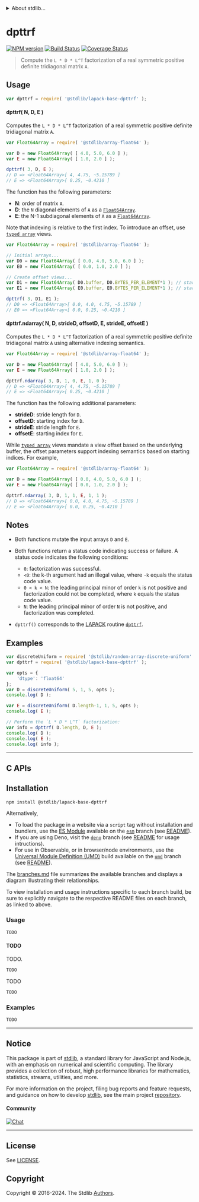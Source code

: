 <!--

@license Apache-2.0

Copyright (c) 2024 The Stdlib Authors.

Licensed under the Apache License, Version 2.0 (the "License");
you may not use this file except in compliance with the License.
You may obtain a copy of the License at

   http://www.apache.org/licenses/LICENSE-2.0

Unless required by applicable law or agreed to in writing, software
distributed under the License is distributed on an "AS IS" BASIS,
WITHOUT WARRANTIES OR CONDITIONS OF ANY KIND, either express or implied.
See the License for the specific language governing permissions and
limitations under the License.

-->


<details>
  <summary>
    About stdlib...
  </summary>
  <p>We believe in a future in which the web is a preferred environment for numerical computation. To help realize this future, we've built stdlib. stdlib is a standard library, with an emphasis on numerical and scientific computation, written in JavaScript (and C) for execution in browsers and in Node.js.</p>
  <p>The library is fully decomposable, being architected in such a way that you can swap out and mix and match APIs and functionality to cater to your exact preferences and use cases.</p>
  <p>When you use stdlib, you can be absolutely certain that you are using the most thorough, rigorous, well-written, studied, documented, tested, measured, and high-quality code out there.</p>
  <p>To join us in bringing numerical computing to the web, get started by checking us out on <a href="https://github.com/stdlib-js/stdlib">GitHub</a>, and please consider <a href="https://opencollective.com/stdlib">financially supporting stdlib</a>. We greatly appreciate your continued support!</p>
</details>

# dpttrf

[![NPM version][npm-image]][npm-url] [![Build Status][test-image]][test-url] [![Coverage Status][coverage-image]][coverage-url] <!-- [![dependencies][dependencies-image]][dependencies-url] -->

> Compute the `L * D * L^T` factorization of a real symmetric positive definite tridiagonal matrix `A`.

<section class = "usage">

## Usage

```javascript
var dpttrf = require( '@stdlib/lapack-base-dpttrf' );
```

#### dpttrf( N, D, E )

Computes the `L * D * L^T` factorization of a real symmetric positive definite tridiagonal matrix `A`.

```javascript
var Float64Array = require( '@stdlib/array-float64' );

var D = new Float64Array( [ 4.0, 5.0, 6.0 ] );
var E = new Float64Array( [ 1.0, 2.0 ] );

dpttrf( 3, D, E );
// D => <Float64Array>[ 4, 4.75, ~5.15789 ]
// E => <Float64Array>[ 0.25, ~0.4210 ]
```

The function has the following parameters:

-   **N**: order of matrix `A`.
-   **D**: the `N` diagonal elements of `A` as a [`Float64Array`][mdn-float64array].
-   **E**: the N-1 subdiagonal elements of `A` as a [`Float64Array`][mdn-float64array].

Note that indexing is relative to the first index. To introduce an offset, use [`typed array`][mdn-typed-array] views.

<!-- eslint-disable stdlib/capitalized-comments -->

```javascript
var Float64Array = require( '@stdlib/array-float64' );

// Initial arrays...
var D0 = new Float64Array( [ 0.0, 4.0, 5.0, 6.0 ] );
var E0 = new Float64Array( [ 0.0, 1.0, 2.0 ] );

// Create offset views...
var D1 = new Float64Array( D0.buffer, D0.BYTES_PER_ELEMENT*1 ); // start at 2nd element
var E1 = new Float64Array( E0.buffer, E0.BYTES_PER_ELEMENT*1 ); // start at 2nd element

dpttrf( 3, D1, E1 );
// D0 => <Float64Array>[ 0.0, 4.0, 4.75, ~5.15789 ]
// E0 => <Float64Array>[ 0.0, 0.25, ~0.4210 ]
```

#### dpttrf.ndarray( N, D, strideD, offsetD, E, strideE, offsetE )

Computes the `L * D * L^T` factorization of a real symmetric positive definite tridiagonal matrix `A` using alternative indexing semantics.

```javascript
var Float64Array = require( '@stdlib/array-float64' );

var D = new Float64Array( [ 4.0, 5.0, 6.0 ] );
var E = new Float64Array( [ 1.0, 2.0 ] );

dpttrf.ndarray( 3, D, 1, 0, E, 1, 0 );
// D => <Float64Array>[ 4, 4.75, ~5.15789 ]
// E => <Float64Array>[ 0.25, ~0.4210 ]
```

The function has the following additional parameters:

-   **strideD**: stride length for `D`.
-   **offsetD**:  starting index for `D`.
-   **strideE**: stride length for `E`.
-   **offsetE**:  starting index for `E`.

While [`typed array`][mdn-typed-array] views mandate a view offset based on the underlying buffer, the offset parameters support indexing semantics based on starting indices. For example,

<!-- eslint-disable max-len -->

```javascript
var Float64Array = require( '@stdlib/array-float64' );

var D = new Float64Array( [ 0.0, 4.0, 5.0, 6.0 ] );
var E = new Float64Array( [ 0.0, 1.0, 2.0 ] );

dpttrf.ndarray( 3, D, 1, 1, E, 1, 1 );
// D => <Float64Array>[ 0.0, 4.0, 4.75, ~5.15789 ]
// E => <Float64Array>[ 0.0, 0.25, ~0.4210 ]
```

</section>

<!-- /.usage -->

<section class="notes">

## Notes

-   Both functions mutate the input arrays `D` and `E`.

-   Both functions return a status code indicating success or failure. A status code indicates the following conditions:

    -   `0`: factorization was successful.
    -   `<0`: the k-th argument had an illegal value, where `-k` equals the status code value.
    -   `0 < k < N`: the leading principal minor of order `k` is not positive and factorization could not be completed, where `k` equals the status code value.
    -   `N`: the leading principal minor of order `N` is not positive, and factorization was completed.

-   `dpttrf()` corresponds to the [LAPACK][LAPACK] routine [`dpttrf`][lapack-dpttrf].

</section>

<!-- /.notes -->

<section class="examples">

## Examples

<!-- eslint no-undef: "error" -->

```javascript
var discreteUniform = require( '@stdlib/random-array-discrete-uniform' );
var dpttrf = require( '@stdlib/lapack-base-dpttrf' );

var opts = {
    'dtype': 'float64'
};
var D = discreteUniform( 5, 1, 5, opts );
console.log( D );

var E = discreteUniform( D.length-1, 1, 5, opts );
console.log( E );

// Perform the `L * D * L^T` factorization:
var info = dpttrf( D.length, D, E );
console.log( D );
console.log( E );
console.log( info );
```

</section>

<!-- /.examples -->

<!-- C interface documentation. -->

* * *

<section class="c">

## C APIs

<!-- Section to include introductory text. Make sure to keep an empty line after the intro `section` element and another before the `/section` close. -->

<section class="intro">

</section>

<!-- /.intro -->

<!-- C usage documentation. -->

<section class="installation">

## Installation

```bash
npm install @stdlib/lapack-base-dpttrf
```

Alternatively,

-   To load the package in a website via a `script` tag without installation and bundlers, use the [ES Module][es-module] available on the [`esm`][esm-url] branch (see [README][esm-readme]).
-   If you are using Deno, visit the [`deno`][deno-url] branch (see [README][deno-readme] for usage intructions).
-   For use in Observable, or in browser/node environments, use the [Universal Module Definition (UMD)][umd] build available on the [`umd`][umd-url] branch (see [README][umd-readme]).

The [branches.md][branches-url] file summarizes the available branches and displays a diagram illustrating their relationships.

To view installation and usage instructions specific to each branch build, be sure to explicitly navigate to the respective README files on each branch, as linked to above.

</section>

<section class="usage">

### Usage

```c
TODO
```

#### TODO

TODO.

```c
TODO
```

TODO

```c
TODO
```

</section>

<!-- /.usage -->

<!-- C API usage notes. Make sure to keep an empty line after the `section` element and another before the `/section` close. -->

<section class="notes">

</section>

<!-- /.notes -->

<!-- C API usage examples. -->

<section class="examples">

### Examples

```c
TODO
```

</section>

<!-- /.examples -->

</section>

<!-- /.c -->

<!-- Section for related `stdlib` packages. Do not manually edit this section, as it is automatically populated. -->

<section class="related">

</section>

<!-- /.related -->

<!-- Section for all links. Make sure to keep an empty line after the `section` element and another before the `/section` close. -->


<section class="main-repo" >

* * *

## Notice

This package is part of [stdlib][stdlib], a standard library for JavaScript and Node.js, with an emphasis on numerical and scientific computing. The library provides a collection of robust, high performance libraries for mathematics, statistics, streams, utilities, and more.

For more information on the project, filing bug reports and feature requests, and guidance on how to develop [stdlib][stdlib], see the main project [repository][stdlib].

#### Community

[![Chat][chat-image]][chat-url]

---

## License

See [LICENSE][stdlib-license].


## Copyright

Copyright &copy; 2016-2024. The Stdlib [Authors][stdlib-authors].

</section>

<!-- /.stdlib -->

<!-- Section for all links. Make sure to keep an empty line after the `section` element and another before the `/section` close. -->

<section class="links">

[npm-image]: http://img.shields.io/npm/v/@stdlib/lapack-base-dpttrf.svg
[npm-url]: https://npmjs.org/package/@stdlib/lapack-base-dpttrf

[test-image]: https://github.com/stdlib-js/lapack-base-dpttrf/actions/workflows/test.yml/badge.svg?branch=v0.1.0
[test-url]: https://github.com/stdlib-js/lapack-base-dpttrf/actions/workflows/test.yml?query=branch:v0.1.0

[coverage-image]: https://img.shields.io/codecov/c/github/stdlib-js/lapack-base-dpttrf/main.svg
[coverage-url]: https://codecov.io/github/stdlib-js/lapack-base-dpttrf?branch=main

<!--

[dependencies-image]: https://img.shields.io/david/stdlib-js/lapack-base-dpttrf.svg
[dependencies-url]: https://david-dm.org/stdlib-js/lapack-base-dpttrf/main

-->

[chat-image]: https://img.shields.io/gitter/room/stdlib-js/stdlib.svg
[chat-url]: https://app.gitter.im/#/room/#stdlib-js_stdlib:gitter.im

[stdlib]: https://github.com/stdlib-js/stdlib

[stdlib-authors]: https://github.com/stdlib-js/stdlib/graphs/contributors

[umd]: https://github.com/umdjs/umd
[es-module]: https://developer.mozilla.org/en-US/docs/Web/JavaScript/Guide/Modules

[deno-url]: https://github.com/stdlib-js/lapack-base-dpttrf/tree/deno
[deno-readme]: https://github.com/stdlib-js/lapack-base-dpttrf/blob/deno/README.md
[umd-url]: https://github.com/stdlib-js/lapack-base-dpttrf/tree/umd
[umd-readme]: https://github.com/stdlib-js/lapack-base-dpttrf/blob/umd/README.md
[esm-url]: https://github.com/stdlib-js/lapack-base-dpttrf/tree/esm
[esm-readme]: https://github.com/stdlib-js/lapack-base-dpttrf/blob/esm/README.md
[branches-url]: https://github.com/stdlib-js/lapack-base-dpttrf/blob/main/branches.md

[stdlib-license]: https://raw.githubusercontent.com/stdlib-js/lapack-base-dpttrf/main/LICENSE

[lapack]: https://www.netlib.org/lapack/explore-html/

[lapack-dpttrf]: https://www.netlib.org/lapack/explore-html/d4/d2c/group__pttrf_ga8f112041da2b9b443f8761a1eaaf15b6.html#ga8f112041da2b9b443f8761a1eaaf15b6

[mdn-float64array]: https://developer.mozilla.org/en-US/docs/Web/JavaScript/Reference/Global_Objects/Float64Array

[mdn-typed-array]: https://developer.mozilla.org/en-US/docs/Web/JavaScript/Reference/Global_Objects/TypedArray

</section>

<!-- /.links -->
